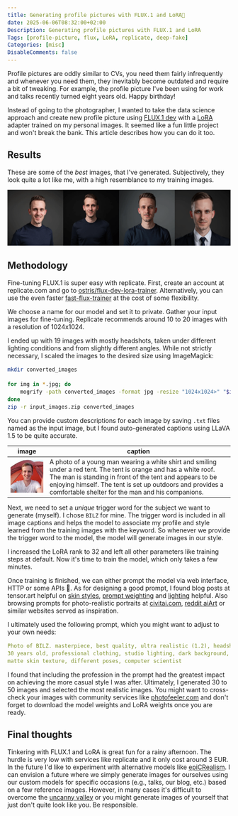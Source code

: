 ```yaml
---
title: Generating profile pictures with FLUX.1 and LoRA🌌
date: 2025-06-06T08:32:00+02:00
Description: Generating profile pictures with FLUX.1 and LoRA
Tags: [profile-picture, flux, LoRA, replicate, deep-fake]
Categories: [misc]
DisableComments: false
---
```


Profile pictures are oddly similar to CVs, you need them fairly infrequently and whenever you need them, they inevitably become outdated and require a bit of tweaking. For example, the profile picture I've been using for work and talks recently turned eight years old. Happy birthday!

Instead of going to the photographer, I wanted to take the data science approach and create new profile picture using [FLUX.1 dev](https://huggingface.co/black-forest-labs/FLUX.1-dev) with a [LoRA](https://arxiv.org/abs/2106.09685) adapter trained on my personal images. It seemed like a fun little project and won't break the bank. This article describes how you can do it too.

## Results

These are some of the *best* images, that I've generated. Subjectively, they look quite a lot like me, with a high resemblance to my training images.

![profile-pictures](profile-gallery.png)

## Methodology

Fine-tuning FLUX.1 is super easy with replicate. First, create an account at replicate.com and go to [ostris/flux-dev-lora-trainer](https://replicate.com/ostris/flux-dev-lora-trainer/train). Alternatively, you can use the even faster [fast-flux-trainer](https://replicate.com/replicate/fast-flux-trainer/train) at the cost of some flexibility.

We choose a name for our model and set it to private. Gather your input images for fine-tuning. Replicate recommends around 10 to 20 images with a resolution of 1024x1024.

I ended up with 19 images with mostly headshots, taken under different lighting conditions and from slightly different angles. While not strictly necessary, I scaled the images to the desired size using ImageMagick:

```sh
mkdir converted_images

for img in *.jpg; do
    mogrify -path converted_images -format jpg -resize "1024x1024>" "$img"
done
zip -r input_images.zip converted_images
```

You can provide custom descriptions for each image by saving `.txt` files named as the input image, but I found auto-generated captions using LLaVA 1.5 to be quite accurate.

| image | caption |
|-------|---------|
|![sample-image](sample-image-tent.jpg) | A photo of a young man wearing a white shirt and smiling under a red tent. The tent is orange and has a white roof. The man is standing in front of the tent and appears to be enjoying himself. The tent is set up outdoors and provides a comfortable shelter for the man and his companions.|

Next, we need to set a *unique* trigger word for the subject we want to generate (myself). I chose `BILZ` for mine. The trigger word is included in all image captions and helps the model to associate my profile and style learned from the training images with the keyword. So whenever we provide the trigger word to the model, the model will generate images in our style.

I increased the LoRA rank to 32 and left all other parameters like training steps at default. Now it's time to train the model, which only takes a few minutes.

Once training is finished, we can either prompt the model via web interface, HTTP or some APIs 🎉. As for designing a good prompt, I found blog posts at tensor.art helpful on [skin styles](https://tensor.art/articles/864585524067702268), [prompt weighting](https://tensor.art/articles/736115871065484219) and [lighting](https://tensor.art/articles/867587987527991248) helpful. Also browsing prompts for photo-realistic portraits at [civitai.com](https://civitai.com/images/), [reddit aiArt](https://www.reddit.com/r/aiArt/) or similar websites served as inspiration.

I ultimately used the following prompt, which you might want to adjust to your own needs:

```yaml
Photo of BILZ. masterpiece, best quality, ultra realistic (1.2), headshot of a man,
30 years old, professional clothing, studio lighting, dark background,
matte skin texture, different poses, computer scientist
```

I found that including the profession in the prompt had the greatest impact on achieving the more casual style I was after. Ultimately, I generated 30 to 50 images and selected the most realistic images. You might want to cross-check your images with community services like [photofeeler.com](https://www.photofeeler.com/) and don't forget to download the model weights and LoRA weights once you are ready.

## Final thoughts

Tinkering with FLUX.1 and LoRA is great fun for a rainy afternoon. The hurdle is very low with services like replicate and it only cost around 3 EUR. In the future I'd like to experiment with alternative models like [epiCRealism](https://www.seaart.ai/models/detail/9a0e9e0cc9a1ab753e356d4a3c51a76b). I can envision a future where we simply generate images for ourselves using our custom models for specific occasions (e.g., talks, our blog, etc.) based on a few reference images. However, in many cases it's difficult to overcome the [uncanny valley](https://de.wikipedia.org/wiki/Uncanny_Valley) or you might generate images of yourself that just don't quite look like you. Be responsible.

